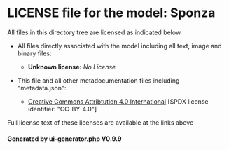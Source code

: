# LICENSE file for the model: Sponza

All files in this directory tree are licensed as indicated below.

* All files directly associated with the model including all text, image and binary files:

  * **Unknown license:** _No License_

* This file and all other metadocumentation files including "metadata.json":

  * [Creative Commons Attribtution 4.0 International]("https://creativecommons.org/licenses/by-nd/4.0/legalcode") [SPDX license identifier: "CC-BY-4.0"]

Full license text of these licenses are available at the links above

#### Generated by ui-generator.php V0.9.9